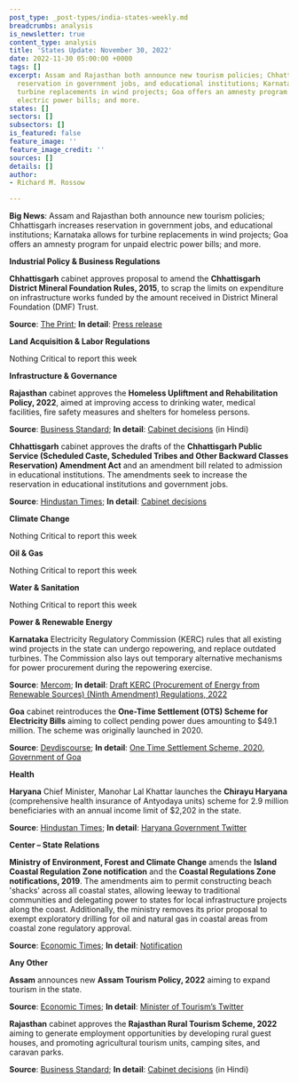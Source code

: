 ```yaml
---
post_type: _post-types/india-states-weekly.md
breadcrumbs: analysis
is_newsletter: true
content_type: analysis
title: 'States Update: November 30, 2022'
date: 2022-11-30 05:00:00 +0000
tags: []
excerpt: Assam and Rajasthan both announce new tourism policies; Chhattisgarh increases
  reservation in government jobs, and educational institutions; Karnataka allows for
  turbine replacements in wind projects; Goa offers an amnesty program for unpaid
  electric power bills; and more.
states: []
sectors: []
subsectors: []
is_featured: false
feature_image: ''
feature_image_credit: ''
sources: []
details: []
author:
- Richard M. Rossow

---
```

**Big News**: Assam and Rajasthan both announce new tourism policies; Chhattisgarh increases reservation in government jobs, and educational institutions; Karnataka allows for turbine replacements in wind projects; Goa offers an amnesty program for unpaid electric power bills; and more.

**Industrial Policy & Business Regulations**

**Chhattisgarh** cabinet approves proposal to amend the **Chhattisgarh District Mineral Foundation Rules, 2015**, to scrap the limits on expenditure on infrastructure works funded by the amount received in District Mineral Foundation (DMF) Trust. 

**Source**: [The Print](https://theprint.in/india/chhattisgarh-cabinet-approves-amendment-to-dmf-rules/1234084/); **In detail**: [Press release](https://acrobat.adobe.com/id/urn:aaid:sc:VA6C2:522d19da-fe43-4cc1-9506-35f7e4373bc9)

**Land Acquisition & Labor Regulations**

Nothing Critical to report this week

**Infrastructure & Governance**

**Rajasthan** cabinet approves the **Homeless Upliftment and Rehabilitation Policy, 2022**, aimed at improving access to drinking water, medical facilities, fire safety measures and shelters for homeless persons. 

**Source**: [Business Standard](https://www.business-standard.com/article/current-affairs/rajasthan-approves-rural-tourism-scheme-homeless-upliftment-policy-122112500202_1.html); **In detail**: [Cabinet decisions](https://cmo.rajasthan.gov.in/cmoadmin/Program/Pdf/d6c1b26a088d4cde8afe0f326cb6c1c9_CM.pdf) (in Hindi)

**Chhattisgarh** cabinet approves the drafts of the **Chhattisgarh Public Service (Scheduled Caste, Scheduled Tribes and Other Backward Classes Reservation) Amendment Act** and an amendment bill related to admission in educational institutions. The amendments seek to increase the reservation in educational institutions and government jobs. 

**Source**: [Hindustan Times](https://www.hindustantimes.com/cities/others/chhattisgarh-cabinet-approves-bills-for-reservation-in-different-categories-101669295598348.html); **In detail**: [Cabinet decisions](https://acrobat.adobe.com/id/urn:aaid:sc:VA6C2:522d19da-fe43-4cc1-9506-35f7e4373bc9)

**Climate Change**

Nothing Critical to report this week

**Oil & Gas**

Nothing Critical to report this week

**Water & Sanitation**

Nothing Critical to report this week

**Power & Renewable Energy**

**Karnataka** Electricity Regulatory Commission (KERC) rules that all existing wind projects in the state can undergo repowering, and replace outdated turbines. The Commission also lays out temporary alternative mechanisms for power procurement during the repowering exercise. 

**Source**: [Mercom](https://mercomindia.com/regulatory-approval-repowering-wind-projects-karnataka/); **In detail**: [Draft KERC (Procurement of Energy from Renewable Sources) (Ninth Amendment) Regulations, 2022](https://kerc.karnataka.gov.in/uploads/media_to_upload1664343035.pdf)

**Goa** cabinet reintroduces the **One-Time Settlement (OTS) Scheme for Electricity Bills** aiming to collect pending power dues amounting to $49.1 million. The scheme was originally launched in 2020. 

**Source**: [Devdiscourse](https://www.devdiscourse.com/article/headlines/2262170-goa-govt-reintroduces-one-time-power-bills-settlement-scheme); **In detail**: [One Time Settlement Scheme, 2020, Government of Goa](https://acrobat.adobe.com/id/urn:aaid:sc:VA6C2:3319d204-3328-4af3-84cf-d45dce30d0b6)

**Health**

**Haryana** Chief Minister, Manohar Lal Khattar launches the **Chirayu Haryana** (comprehensive health insurance of Antyodaya units) scheme for 2.9 million beneficiaries with an annual income limit of $2,202 in the state. 

**Source**: [Hindustan Times](https://www.hindustantimes.com/cities/gurugram-news/haryana-cm-launches-chirayu-scheme-to-expand-health-insurance-for-antodaya-families-101669055137668.html); **In detail**: [Haryana Government Twitter](https://twitter.com/mygovharyana/status/1595052597861572609?ref_src=twsrc%5Etfw%7Ctwcamp%5Etweetembed%7Ctwterm%5E1595052597861572609%7Ctwgr%5Eb94d130295a7abdbb37ee19ace80dd9f3c2e990a%7Ctwcon%5Es1_&ref_url=https%3A%2F%2Fonlineseekhe.com%2Fharyana-chirayu-yojana-in-hindi-pdf%2F)

**Center – State Relations**

**Ministry of Environment, Forest and Climate Change** amends the **Island Coastal Regulation Zone notification** and the **Coastal Regulations Zone notifications, 2019**. The amendments aim to permit constructing beach 'shacks' across all coastal states, allowing leeway to traditional communities and delegating power to states for local infrastructure projects along the coast. Additionally, the ministry removes its prior proposal to exempt exploratory drilling for oil and natural gas in coastal areas from coastal zone regulatory approval. 

**Source**: [Economic Times](https://energy.economictimes.indiatimes.com/news/oil-and-gas/green-ministry-nod-for-beach-shacks-across-coastal-states/95812628); **In detail**: [Notification](https://egazette.nic.in/WriteReadData/2022/240560.pdf)

**Any Other**

**Assam** announces new **Assam Tourism Policy, 2022** aiming to expand tourism in the state. 

**Source**: [Economic Times](https://economictimes.indiatimes.com/news/india/assam-government-announces-new-tourism-policy/articleshow/95667201.cms); **In detail**: [Minister of Tourism’s Twitter](https://twitter.com/jayanta_malla/status/1594723111651639299?cxt=HHwWhoDQkZGOzKEsAAAA)

**Rajasthan** cabinet approves the **Rajasthan Rural Tourism Scheme, 2022** aiming to generate employment opportunities by developing rural guest houses, and promoting agricultural tourism units, camping sites, and caravan parks. 

**Source**: [Business Standard](https://www.business-standard.com/article/current-affairs/rajasthan-approves-rural-tourism-scheme-homeless-upliftment-policy-122112500202_1.html); **In detail**: [Cabinet decisions](https://cmo.rajasthan.gov.in/cmoadmin/Program/Pdf/d6c1b26a088d4cde8afe0f326cb6c1c9_CM.pdf) (in Hindi)
